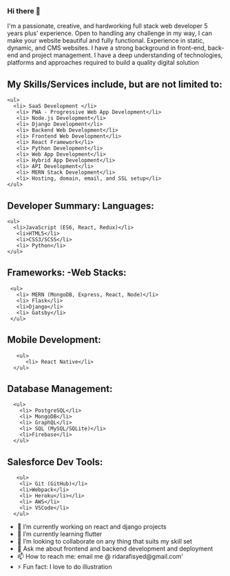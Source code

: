 ### Hi there 👋

I'm a passionate, creative, and hardworking full stack web developer 5 years plus’ experience. Open to handling any challenge in my way, I can make your website beautiful and fully functional. Experience in static, dynamic, and CMS websites. I have a strong background in front-end, back-end and project management. I have a deep understanding of technologies, platforms and approaches required to build a quality digital solution

## My Skills/Services include, but are not limited to:
    <ul>
      <li> SaaS Development </li>
       <li> PWA - Progressive Web App Development</li>
       <li> Node.js Development</li>
       <li> Django Development</li>
       <li> Backend Web Development</li>
       <li> Frontend Web Development</li>
       <li> React Framework</li>
       <li> Python Development</li>
       <li> Web App Development</li>
       <li> Hybrid App Development</li>
       <li> API Development</li>
       <li> MERN Stack Development</li>
       <li> Hosting, domain, email, and SSL setup</li>
    </ul>
## Developer Summary: Languages:
    <ul>
      <li>JavaScript (ES6, React, Redux)</li>
       <li>HTML5</li>
       <li>CSS3/SCSS</li>
       <li> Python</li>
    </ul>
## Frameworks: -Web Stacks:
     <ul>
       <li> MERN (MongoDB, Express, React, Node)</li>
       <li> Flask</li>
       <li>Django</li>
       <li> Gatsby</li>
     </ul>
## Mobile Development:
       <ul>
          <li> React Native</li>
      </ul>
## Database Management:
      <ul>
        <li> PostgreSQL</li>
        <li> MongoDB</li>
        <li> GraphQL</li>
        <li> SQL (MySQL/SQLite)</li>
        <li>Firebase</li>
      </ul>
## Salesforce Dev Tools:
       <ul>
        <li> Git (GitHub)</li>
        <li>Webpack</li>
        <li> Heroku</li></li>
        <li> AWS</li>
        <li> VSCode</li>
      </ul>

<ul>
  <li>🔭 I’m currently working on react and django projects</li>
  <li>🌱 I’m currently learning flutter</li>
  <li>👯 I’m looking to collaborate on any thing that suits my skill set</li>
  <li>💬 Ask me about frontend and backend development and deployment</li>
  <li>📫 How to reach me: email me @ ridarafisyed@gmail.com'</li>
  <li>⚡ Fun fact: I love to do illustration</li>
</ul>
<!--
**ridarafisyed/ridarafisyed** is a ✨ _special_ ✨ repository because its `README.md` (this file) appears on your GitHub profile.

Here are some ideas to get you started:


🤔 I’m looking for help with ...

😄 Pronouns: ...

-->
